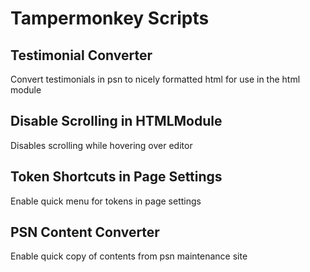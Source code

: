 # Tampermonkey Scripts
## Testimonial Converter
Convert testimonials in psn to nicely formatted html for use in the html module

## Disable Scrolling in HTMLModule
Disables scrolling while hovering over editor

## Token Shortcuts in Page Settings
Enable quick menu for tokens in page settings

## PSN Content Converter
Enable quick copy of contents from psn maintenance site
